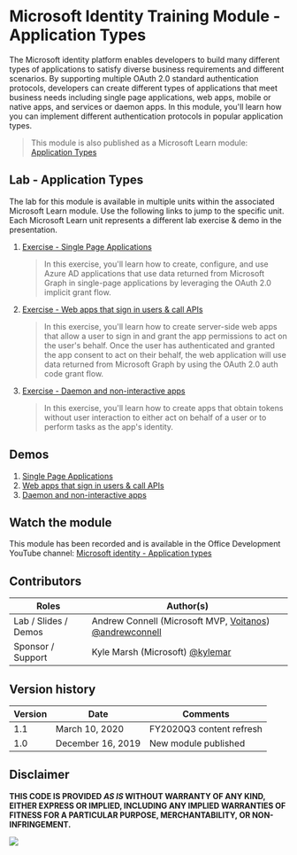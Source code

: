 # Microsoft Identity Training Module - Application Types

The Microsoft identity platform enables developers to build many different types of applications to satisfy diverse business requirements and different scenarios. By supporting multiple OAuth 2.0 standard authentication protocols, developers can create different types of applications that meet business needs including single page applications, web apps, mobile or native apps, and services or daemon apps. In this module, you'll learn how you can implement different authentication protocols in popular application types.

> This module is also published as a Microsoft Learn module: [Application Types](https://docs.microsoft.com/learn/modules/identity-application-types)

## Lab - Application Types

The lab for this module is available in multiple units within the associated Microsoft Learn module. Use the following links to jump to the specific unit. Each Microsoft Learn unit represents a different lab exercise & demo in the presentation.

1. [Exercise - Single Page Applications](https://docs.microsoft.com/learn/modules/identity-application-types/3-exercise-single-page-applications)

    > In this exercise, you'll learn how to create, configure, and use Azure AD applications that use data returned from Microsoft Graph in single-page applications by leveraging the OAuth 2.0 implicit grant flow.

1. [Exercise - Web apps that sign in users & call APIs](https://docs.microsoft.com/learn/modules/identity-application-types/5-exercise-web-apps-call-apis)

    > In this exercise, you'll learn how to create server-side web apps that allow a user to sign in and grant the app permissions to act on the user's behalf. Once the user has authenticated and granted the app consent to act on their behalf, the web application will use data returned from Microsoft Graph by using the OAuth 2.0 auth code grant flow.

1. [Exercise - Daemon and non-interactive apps](https://docs.microsoft.com/learn/modules/identity-application-types/7-exercise-daemon-non-interactive-apps)

    > In this exercise, you'll learn how to create apps that obtain tokens without user interaction to either act on behalf of a user or to perform tasks as the app's identity.

## Demos

1. [Single Page Applications](./Demos/01-spa)
1. [Web apps that sign in users & call APIs](./Demos/02-webapp)
1. [Daemon and non-interactive apps](./Demos/03-daemon-service-app)

## Watch the module

This module has been recorded and is available in the Office Development YouTube channel: [Microsoft identity - Application types](https://www.youtube.com/watch?v=BpAP-4DsU40)

## Contributors

|        Roles         |                                                    Author(s)                                                     |
| -------------------- | ---------------------------------------------------------------------------------------------------------------- |
| Lab / Slides / Demos | Andrew Connell (Microsoft MVP, [Voitanos](https://www.voitanos.io)) [@andrewconnell](//github.com/andrewconnell) |
| Sponsor / Support    | Kyle Marsh (Microsoft) [@kylemar](//github.com/kylemar)                                                          |

## Version history

| Version |       Date        |         Comments         |
| ------- | ----------------- | ------------------------ |
| 1.1     | March 10, 2020    | FY2020Q3 content refresh |
| 1.0     | December 16, 2019 | New module published     |

## Disclaimer

**THIS CODE IS PROVIDED _AS IS_ WITHOUT WARRANTY OF ANY KIND, EITHER EXPRESS OR IMPLIED, INCLUDING ANY IMPLIED WARRANTIES OF FITNESS FOR A PARTICULAR PURPOSE, MERCHANTABILITY, OR NON-INFRINGEMENT.**

<img src="https://telemetry.sharepointpnp.com/TrainingContent/Identity/02-application-types" />
